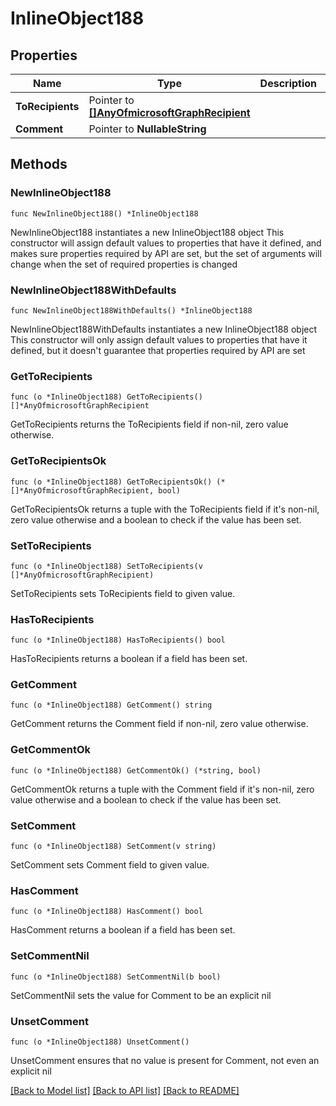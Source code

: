 # InlineObject188

## Properties

Name | Type | Description | Notes
------------ | ------------- | ------------- | -------------
**ToRecipients** | Pointer to [**[]AnyOfmicrosoftGraphRecipient**](AnyOfmicrosoftGraphRecipient.md) |  | [optional] 
**Comment** | Pointer to **NullableString** |  | [optional] 

## Methods

### NewInlineObject188

`func NewInlineObject188() *InlineObject188`

NewInlineObject188 instantiates a new InlineObject188 object
This constructor will assign default values to properties that have it defined,
and makes sure properties required by API are set, but the set of arguments
will change when the set of required properties is changed

### NewInlineObject188WithDefaults

`func NewInlineObject188WithDefaults() *InlineObject188`

NewInlineObject188WithDefaults instantiates a new InlineObject188 object
This constructor will only assign default values to properties that have it defined,
but it doesn't guarantee that properties required by API are set

### GetToRecipients

`func (o *InlineObject188) GetToRecipients() []*AnyOfmicrosoftGraphRecipient`

GetToRecipients returns the ToRecipients field if non-nil, zero value otherwise.

### GetToRecipientsOk

`func (o *InlineObject188) GetToRecipientsOk() (*[]*AnyOfmicrosoftGraphRecipient, bool)`

GetToRecipientsOk returns a tuple with the ToRecipients field if it's non-nil, zero value otherwise
and a boolean to check if the value has been set.

### SetToRecipients

`func (o *InlineObject188) SetToRecipients(v []*AnyOfmicrosoftGraphRecipient)`

SetToRecipients sets ToRecipients field to given value.

### HasToRecipients

`func (o *InlineObject188) HasToRecipients() bool`

HasToRecipients returns a boolean if a field has been set.

### GetComment

`func (o *InlineObject188) GetComment() string`

GetComment returns the Comment field if non-nil, zero value otherwise.

### GetCommentOk

`func (o *InlineObject188) GetCommentOk() (*string, bool)`

GetCommentOk returns a tuple with the Comment field if it's non-nil, zero value otherwise
and a boolean to check if the value has been set.

### SetComment

`func (o *InlineObject188) SetComment(v string)`

SetComment sets Comment field to given value.

### HasComment

`func (o *InlineObject188) HasComment() bool`

HasComment returns a boolean if a field has been set.

### SetCommentNil

`func (o *InlineObject188) SetCommentNil(b bool)`

 SetCommentNil sets the value for Comment to be an explicit nil

### UnsetComment
`func (o *InlineObject188) UnsetComment()`

UnsetComment ensures that no value is present for Comment, not even an explicit nil

[[Back to Model list]](../README.md#documentation-for-models) [[Back to API list]](../README.md#documentation-for-api-endpoints) [[Back to README]](../README.md)



